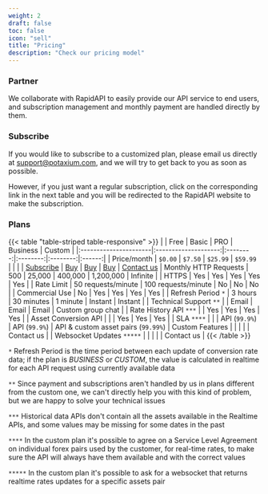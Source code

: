 ```yaml
---
weight: 2
draft: false
toc: false
icon: "sell"
title: "Pricing"
description: "Check our pricing model"
---
```


### Partner
We collaborate with RapidAPI to easily provide our API service to end users, and subscription management and monthly
payment are handled directly by them.

### Subscribe
If you would like to subscribe to a customized plan, please email us directly at [support@potaxium.com](mailto:support@potaxium.com),
and we will try to get back to you as soon as possible.

However, if you just want a regular subscription, click on the corresponding link in the next table and you will be redirected
to the RapidAPI website to make the subscription.

### Plans
{{< table "table-striped table-responsive" >}}
|                       |   Free               |  Basic   |  PRO     | Business | Custom |
|:----------------------|:--------------------:|:--------:|:--------:|:--------:|:------:|
| Price/month           | `$0.00`              | `$7.50`  | `$25.99` | `$59.99` |   |
|                       | [Subscribe](https://rapidapi.com) | [Buy](https://rapidapi.com) | [Buy](https://rapidapi.com) | [Buy](https://rapidapi.com) | [Contact us](/docs/support)
| Monthly HTTP Requests | 500 | 25,000 | 400,000 | 1,200,000 | Infinite |
| HTTPS                 | Yes | Yes    | Yes     | Yes       | Yes      |
| Rate Limit            | 50 requests/minute   | 100 requests/minute  | No | No | No |
| Commercial Use        | No                   | Yes | Yes | Yes | Yes |
| Refresh Period `*`    | 3 hours              | 30 minutes | 1 minute | Instant | Instant |
| Technical Support `**`    |                  | Email | Email | Email | Custom group chat |
| Rate History API `***`    |                  | Yes | Yes | Yes | Yes | 
| Asset Conversion API      |                  |     | Yes | Yes | Yes |
| SLA `****`                |                  |     | API (`99.9%`)  | API (`99.9%`) | API & custom asset pairs (`99.99%`)
| Custom Features           |                  |     |     |     | Contact us |
| Websocket Updates `*****` |                  |     |     |     | Contact us |
{{< /table >}}

`*` Refresh Period is the time period between each update of conversion rate data; if the plan is *BUSINESS* or *CUSTOM*,
    the value is calculated in realtime for each API request using currently available data

`**` Since payment and subscriptions aren't handled by us in plans different from the custom one, we can't directly help
     you with this kind of problem, but we are happy to solve your technical issues

`***` Historical data APIs don't contain all the assets available in the Realtime APIs, and some values may be missing
      for some dates in the past

`****` In the custom plan it's possible to agree on a Service Level Agreement on individual forex pairs used by the
      customer, for real-time rates, to make sure the API will always have them available and with the correct values

`*****` In the custom plan it's possible to ask for a websocket that returns realtime rates updates for a specific
       assets pair
